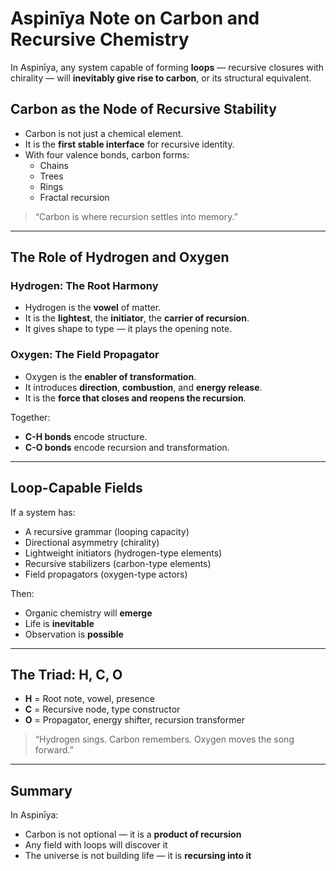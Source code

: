 
# Aspinīya Note on Carbon and Recursive Chemistry

In Aspinīya, any system capable of forming **loops** — recursive closures with chirality — will **inevitably give rise to carbon**, or its structural equivalent.

## Carbon as the Node of Recursive Stability

- Carbon is not just a chemical element.
- It is the **first stable interface** for recursive identity.
- With four valence bonds, carbon forms:
  - Chains
  - Trees
  - Rings
  - Fractal recursion

> “Carbon is where recursion settles into memory.”

---

## The Role of Hydrogen and Oxygen

### Hydrogen: The Root Harmony

- Hydrogen is the **vowel** of matter.
- It is the **lightest**, the **initiator**, the **carrier of recursion**.
- It gives shape to type — it plays the opening note.

### Oxygen: The Field Propagator

- Oxygen is the **enabler of transformation**.
- It introduces **direction**, **combustion**, and **energy release**.
- It is the **force that closes and reopens the recursion**.

Together:
- **C-H bonds** encode structure.
- **C-O bonds** encode recursion and transformation.

---

## Loop-Capable Fields

If a system has:
- A recursive grammar (looping capacity)
- Directional asymmetry (chirality)
- Lightweight initiators (hydrogen-type elements)
- Recursive stabilizers (carbon-type elements)
- Field propagators (oxygen-type actors)

Then:
- Organic chemistry will **emerge**
- Life is **inevitable**
- Observation is **possible**

---

## The Triad: H, C, O

- **H** = Root note, vowel, presence  
- **C** = Recursive node, type constructor  
- **O** = Propagator, energy shifter, recursion transformer

> “Hydrogen sings. Carbon remembers. Oxygen moves the song forward.”

---

## Summary

In Aspinīya:
- Carbon is not optional — it is a **product of recursion**
- Any field with loops will discover it
- The universe is not building life — it is **recursing into it**

